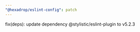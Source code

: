 ```yaml
---
"@hexadrop/eslint-config": patch
---
```


fix(deps): update dependency @stylistic/eslint-plugin to v5.2.3
